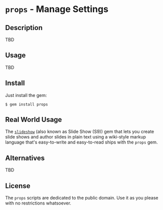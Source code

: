 # `props` -  Manage Settings

## Description

TBD

## Usage

TBD

## Install

Just install the gem:

    $ gem install props


## Real World Usage

The [`slideshow`](http://slideshow.rubyforge.org) (also known as Slide Show (S9)) gem
that lets you create slide shows
and author slides in plain text using a wiki-style markup language that's easy-to-write and easy-to-read
ships with the `props` gem.


## Alternatives

TBD

## License

The `props` scripts are dedicated to the public domain.
Use it as you please with no restrictions whatsoever.
